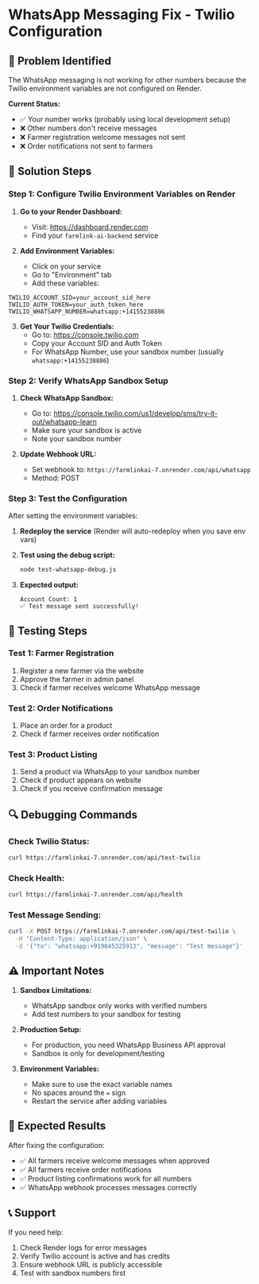 # WhatsApp Messaging Fix - Twilio Configuration

## 🚨 Problem Identified
The WhatsApp messaging is not working for other numbers because the Twilio environment variables are not configured on Render.

**Current Status:**
- ✅ Your number works (probably using local development setup)
- ❌ Other numbers don't receive messages
- ❌ Farmer registration welcome messages not sent
- ❌ Order notifications not sent to farmers

## 🔧 Solution Steps

### Step 1: Configure Twilio Environment Variables on Render

1. **Go to your Render Dashboard:**
   - Visit: https://dashboard.render.com
   - Find your `farmlink-ai-backend` service

2. **Add Environment Variables:**
   - Click on your service
   - Go to "Environment" tab
   - Add these variables:

```
TWILIO_ACCOUNT_SID=your_account_sid_here
TWILIO_AUTH_TOKEN=your_auth_token_here
TWILIO_WHATSAPP_NUMBER=whatsapp:+14155238886
```

3. **Get Your Twilio Credentials:**
   - Go to: https://console.twilio.com
   - Copy your Account SID and Auth Token
   - For WhatsApp Number, use your sandbox number (usually `whatsapp:+14155238886`)

### Step 2: Verify WhatsApp Sandbox Setup

1. **Check WhatsApp Sandbox:**
   - Go to: https://console.twilio.com/us1/develop/sms/try-it-out/whatsapp-learn
   - Make sure your sandbox is active
   - Note your sandbox number

2. **Update Webhook URL:**
   - Set webhook to: `https://farmlinkai-7.onrender.com/api/whatsapp`
   - Method: POST

### Step 3: Test the Configuration

After setting the environment variables:

1. **Redeploy the service** (Render will auto-redeploy when you save env vars)

2. **Test using the debug script:**
   ```bash
   node test-whatsapp-debug.js
   ```

3. **Expected output:**
   ```
   Account Count: 1
   ✅ Test message sent successfully!
   ```

## 🧪 Testing Steps

### Test 1: Farmer Registration
1. Register a new farmer via the website
2. Approve the farmer in admin panel
3. Check if farmer receives welcome WhatsApp message

### Test 2: Order Notifications
1. Place an order for a product
2. Check if farmer receives order notification

### Test 3: Product Listing
1. Send a product via WhatsApp to your sandbox number
2. Check if product appears on website
3. Check if you receive confirmation message

## 🔍 Debugging Commands

### Check Twilio Status:
```bash
curl https://farmlinkai-7.onrender.com/api/test-twilio
```

### Check Health:
```bash
curl https://farmlinkai-7.onrender.com/api/health
```

### Test Message Sending:
```bash
curl -X POST https://farmlinkai-7.onrender.com/api/test-twilio \
  -H "Content-Type: application/json" \
  -d '{"to": "whatsapp:+919845325913", "message": "Test message"}'
```

## ⚠️ Important Notes

1. **Sandbox Limitations:**
   - WhatsApp sandbox only works with verified numbers
   - Add test numbers to your sandbox for testing

2. **Production Setup:**
   - For production, you need WhatsApp Business API approval
   - Sandbox is only for development/testing

3. **Environment Variables:**
   - Make sure to use the exact variable names
   - No spaces around the `=` sign
   - Restart the service after adding variables

## 🎯 Expected Results

After fixing the configuration:
- ✅ All farmers receive welcome messages when approved
- ✅ All farmers receive order notifications
- ✅ Product listing confirmations work for all numbers
- ✅ WhatsApp webhook processes messages correctly

## 📞 Support

If you need help:
1. Check Render logs for error messages
2. Verify Twilio account is active and has credits
3. Ensure webhook URL is publicly accessible
4. Test with sandbox numbers first
